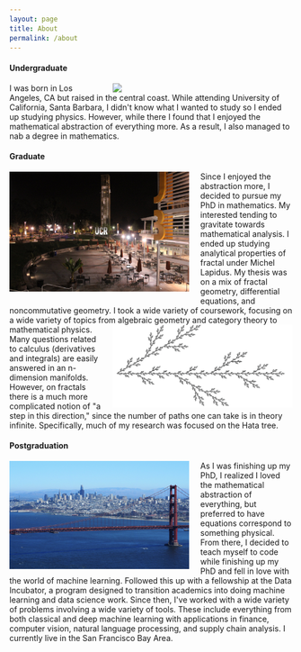 ```yaml
---
layout: page
title: About
permalink: /about
---
```


#### Undergraduate
<img src='assets/ucsb.jpg' style="width:320px;padding-left:20px" align="right">

I was born in Los Angeles, CA but raised in the central coast. While attending University of California, Santa Barbara, I didn't know what I wanted to study so I ended up studying physics. However, while there I found that I enjoyed the mathematical abstraction of everything more. As a result, I also managed to nab a degree in mathematics.



#### Graduate

<img src='assets/ucr.jpg' style="width:320px;padding-right:20px;padding-bottom:20px" align="left">
Since I enjoyed the abstraction more, I decided to pursue my PhD in mathematics. My interested tending to gravitate towards mathematical analysis. I ended up studying analytical properties of fractal under Michel Lapidus. My thesis was on a mix of fractal geometry, differential equations, and noncommutative geometry. I took a wide variety of coursework, focusing on a wide variety of topics from algebraic geometry and category theory to mathematical physics.

<img src='assets/hata_tree.png' style="width:320px;padding-left:20px" align="right">
Many questions related to calculus (derivatives and integrals) are easily answered in an n-dimension manifolds. However, on fractals there is a much more complicated notion of "a step in this direction," since the number of paths one can take is in theory infinite. Specifically, much of my research was focused on the Hata tree.

#### Postgraduation


<img src='assets/sf.jpg' style="width:320px;padding-right:20px" align="left">
As I was finishing up my PhD, I realized I loved the mathematical abstraction of everything, but preferred to have equations correspond to something physical. From there, I decided to teach myself to code while finishing up my PhD and fell in love with the world of machine learning. Followed this up with a fellowship at the Data Incubator, a program designed to transition academics into doing machine learning and data science work. Since then, I've worked with a wide variety of problems involving a wide variety of tools. These include everything from both classical and deep machine learning with applications in finance, computer vision, natural language processing, and supply chain analysis. I currently live in the San Francisco Bay Area.